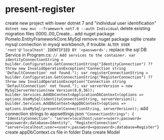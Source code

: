 # present-register
create new project with lower dotnet 7 and "individual user identification"
   `dotnet new mvc --framework net7.0 --auth Individual`
delete existing migration files 0000..00_Create...
add nuget package Pomelo.EntityFrameworkCore.MySql
remove nuget package sqlite
create mysql connection in mysql workbench, if trouble:
   `ALTER USER 'root'@'localhost' IDENTIFIED BY '<password>';`
replace the sql DB Service in Program.cs:
   `// Add services to the container.
    var identityConnectionString = builder.Configuration.GetConnectionString("IdentityConnection") ?? throw new InvalidOperationException("Connection string                     'DefaultConnection' not found.");
    var registerConnectionString = builder.Configuration.GetConnectionString("RegisterConnection") ?? throw new InvalidOperationException("Connection string                   'DefaultConnection' not found.");
    var serverVersion = new MySqlServerVersion(new Version(8,0,36));
    builder.Services.AddDbContext<ApplicationDbContext>(options =>
        options.UseMySql(identityConnectionString, serverVersion));
    builder.Services.AddDbContext<AppDbContext>(options =>
        options.UseMySql(presentelConnectionString, serverVersion));`
add connection strings to appsettings.json
   `"ConnectionStrings": {
    "IdentityConnection": "server=localhost;user=<user>;password=<password>;database=Identity",
    "RegisterConnection": "server=localhost;user=<user>;password=<password>;database=Register"}`
create appDbContext.cs file in folder Data
create Model
